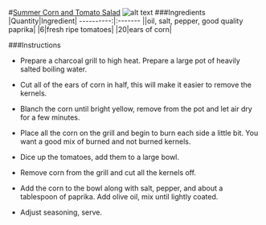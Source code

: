 #[Summer Corn and Tomato Salad](https://food52.com/recipes/332-summer-corn-and-tomato-salad)
![alt text](https:https://images.food52.com/ezW5dZ9ld-TQnTZu3TXuvTE_ZTA=/753x502/7295a4da-8ee6-4197-b79d-4fd28b5038f1--2013-0806_corn-tomato-salad-006.jpg)
###Ingredients
|Quantity|Ingredient|
----------:|:-------
||oil, salt, pepper, good quality paprika|
|6|fresh ripe tomatoes|
|20|ears of corn|

###Instructions

* Prepare a charcoal grill to high heat. Prepare a large pot of heavily salted boiling water.

* Cut all of the ears of corn in half, this will make it easier to remove the kernels.

* Blanch the corn until bright yellow, remove from the pot and let air dry for a few minutes.

* Place all the corn on the grill and begin to burn each side a little bit. You want a good mix of burned and not burned kernels.

* Dice up the tomatoes, add them to a large bowl.

* Remove corn from the grill and cut all the kernels off.

* Add the corn to the bowl along with salt, pepper, and about a tablespoon of paprika. Add olive oil, mix until lightly coated.

* Adjust seasoning, serve.